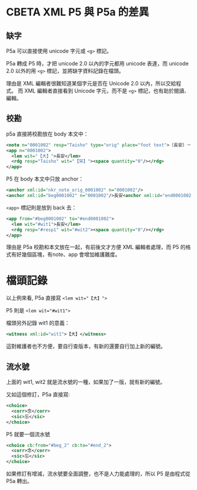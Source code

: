 # CBETA XML P5 與 P5a 的差異

## 缺字

P5a 可以直接使用 unicode 字元或 `<g>` 標記。

P5a 轉成 P5 時，才把 unicode 2.0 以內的字元都用 unicode 表達，而 unicode 2.0 以外的用 `<g>` 標記，並將缺字資料記錄在檔頭。

理由是 XML 編輯者很難知道某個字元是否在 Unicode 2.0 以內，所以交給程式。
而 XML 編輯者直接看到 Unicode 字元，而不是 `<g>` 標記，也有助於閱讀、編輯。

## 校勘

p5a 直接將校勘放在 body 本文中：

```xml
<note n="0001002" resp="Taisho" type="orig" place="foot text">〔長安〕－【宋】</note>
<app n="0001002">
  <lem wit="【大】">長安</lem>
  <rdg resp="Taisho" wit="【宋】"><space quantity="0"/></rdg>
</app>
```

P5 在 body 本文中只放 anchor：

```xml
<anchor xml:id="nkr_note_orig_0001002" n="0001002"/>
<anchor xml:id="beg0001002" n="0001002"/>長安<anchor xml:id="end0001002"/>
```

`<app>` 標記則是放到 back 去：

```xml
<app from="#beg0001002" to="#end0001002">
  <lem wit="#wit1">長安</lem>
  <rdg resp="#resp1" wit="#wit2"><space quantity="0"/></rdg>
</app>
```

理由是 P5a 校勘和本文放在一起，有前後文才方便 XML 編輯者處理，而 P5 的格式有好幾個區塊，有note、app 會增加維護難度。

# 檔頭記錄

以上例來看, P5a 直接寫 `<lem wit="【大】">`

P5 則是 `<lem wit="#wit1">`

檔頭另外記錄 wit1 的意義：

```xml
<witness xml:id="wit1">【大】</witness>
```

這對維護者也不方便，要自行查版本，有新的還要自行加上新的編號。

## 流水號

上面的 wit1, wit2 就是流水號的一種，如果加了一版，就有新的編號。

又如這個修訂，P5a 直接寫:

```xml
<choice>
  <corr>念</corr>
  <sic>忘</sic>
</choice>
```

P5 就要一個流水號 

```xml
<choice cb:from="#beg_2" cb:to="#end_2">
  <corr>念</corr>
  <sic>忘</sic>
</choice>
```

如果修訂有增減，流水號要全面調整，也不是人力能處理的，所以 P5 是由程式從 P5a 轉出。
